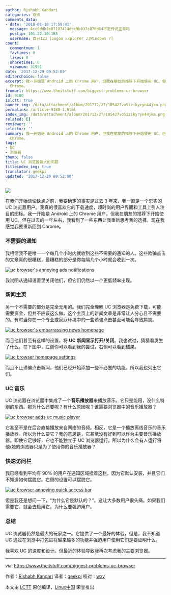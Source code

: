 ```yaml
---
author: Rishabh Kandari
categories: 观点
comments_data:
- date: '2018-01-18 17:59:41'
  message: 4cc6ddb3e87107414dec9b037c876d04不定传说正常吗
  postip: 101.22.10.186
  username: 自己123 [Sogou Explorer 2|Windows 7]
count:
  commentnum: 1
  favtimes: 0
  likes: 0
  sharetimes: 0
  viewnum: 31991
date: '2017-12-29 09:52:00'
editorchoice: false
excerpt: 我一开始是 Android 上的 Chrome 用户，但我在朋友的推荐下开始使用 UC。但在过去的一年左右，我看到了一些东西让我重新思考我的选择，现在我感觉我要重新回到
  Chrome。
fromurl: https://www.theitstuff.com/biggest-problems-uc-browser
id: 9180
islctt: true
banner_img: /data/attachment/album/201712/27/105427vo5izikyryn44jkm.png
permalink: /article-9180-1.html
index_img: /data/attachment/album/201712/27/105427vo5izikyryn44jkm.png.thumb.jpg
related: []
reviewer: ''
selector: ''
summary: 我一开始是 Android 上的 Chrome 用户，但我在朋友的推荐下开始使用 UC。但在过去的一年左右，我看到了一些东西让我重新思考我的选择，现在我感觉我要重新回到
  Chrome。
tags:
- UC
- 浏览器
thumb: false
title: UC 浏览器最大的问题
titleindex_img: true
translator: geekpi
updated: '2017-12-29 09:52:00'
---
```


![](/data/attachment/album/201712/27/105427vo5izikyryn44jkm.png)


在我们开始谈论缺点之前，我要确定的事实是过去 3 年来，我一直是一个忠实的 UC 浏览器用户。我真的很喜欢它的下载速度，超时尚的用户界面和工具上引人注目的图标。我一开始是 Android 上的 Chrome 用户，但我在朋友的推荐下开始使用 UC。但在过去的一年左右，我看到了一些东西让我重新思考我的选择，现在我感觉我要重新回到 Chrome。


### 不需要的**通知**


我相信我不是唯一一个每几个小时内就收到这些不需要的通知的人。这些欺骗点击的文章真的很糟糕，最糟糕的部分是你每隔几个小时就会收到一次。


[![uc browser's annoying ads notifications](/data/attachment/album/201712/27/105427iudsdz7i7ihiuhxh.png)](http://www.theitstuff.com/wp-content/uploads/2017/10/Untitled-design-6.png)


我试图从通知设置里关闭他们，但它们仍然以一个更低频率出现。


### **新闻主页**


另一个不需要的部分是完全无用的。我们完全理解 UC 浏览器是免费下载，可能需要资金，但并不应该这么做。这个主页上的新闻文章是非常让人分心且不需要的。有时当你在一个专业或家庭环境中的一些诱骗点击甚至可能会导致尴尬。


[![uc browser's embarrassing news homepage](/data/attachment/album/201712/27/105428m8ygekgarbbrr9le.png)](http://www.theitstuff.com/wp-content/uploads/2017/10/Untitled-design-1-1.png)


而且他们甚至有这样的设置。将 **UC** **新闻显示打开/关闭**。我也试过，猜猜看发生了什么。在下图中，左侧你可以看到我的尝试，右侧可以看到结果。


[![uc browser homepage settings](/data/attachment/album/201712/27/105429duz5dp2uq2pabud3.png)](http://www.theitstuff.com/wp-content/uploads/2017/12/uceffort.png)


而且不止诱骗点击新闻，他们已经开始添加一些不必要的功能。所以我也列出它们。


### UC **音乐**


UC 浏览器在浏览器中集成了一个**音乐播放器**来播放音乐。它只是能用，没什么特别的东西。那为什么还要呢？有什么原因呢？谁需要浏览器中的音乐播放器？


[![uc browser adds uc music player](/data/attachment/album/201712/27/105429ak3y2gxgkiilfllp.png)](http://www.theitstuff.com/wp-content/uploads/2017/10/Untitled-design-3-1.png)


它甚至不是在后台直接播放来自网络的音频。相反，它是一个播放离线音乐的音乐播放器。所以为什么要它？我的意思是，它甚至没有好到可以作为主要音乐播放器。即使它足够好，它也不能独立于 UC 浏览器运行。所以为什么会有人运行将他/她的浏览器只是为了使用你的音乐播放器？


### **快速**访问栏


我已经看到平均有 90% 的用户在通知区域挂着这栏，因为它默认安装，并且它们不知道如何摆脱它。右侧的设置可以摆脱它。


[![uc browser annoying quick access bar](/data/attachment/album/201712/27/105430brgw9eo6eoo8eons.png)](http://www.theitstuff.com/wp-content/uploads/2017/10/Untitled-design-4-1.png)


但是我还是想问一下，“为什么它是默认的？”。这让大多数用户很头痛。如果我们需要它，就会去启用它。为什么要强迫用户。


### 总结


UC 浏览器仍然是最大的玩家之一。它提供了一个最好的体验，但是，我不知道 UC 通过在浏览中打包进将越来越多的功能并强迫用户使用它们是要证明什么。


我喜欢 UC 的速度和设计。但最近的体验导致我再次考虑我的主要浏览器。




---


via: <https://www.theitstuff.com/biggest-problems-uc-browser>


作者：[Rishabh Kandari](https://www.theitstuff.com/author/reevkandari) 译者：[geekpi](https://github.com/geekpi) 校对：[wxy](https://github.com/wxy)


本文由 [LCTT](https://github.com/LCTT/TranslateProject) 原创编译，[Linux中国](https://linux.cn/) 荣誉推出